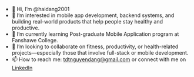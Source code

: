 - 👋 Hi, I’m @haidang2001  
- 👀 I’m interested in mobile app development, backend systems, and building real-world products that help people stay healthy and productive.  
- 🌱 I’m currently learning Post-graduate Mobile Application program at Fanshawe College.  
- 💞️ I’m looking to collaborate on fitness, productivity, or health-related projects—especially those that involve full-stack or mobile development.  
- 📫 How to reach me: tdtnguyendang@gmail.com or connect with me on [LinkedIn]([https://www.linkedin.com/](https://www.linkedin.com/in/dang-nguyen-501936240/))

<!---
haidang2001/haidang2001 is a ✨ special ✨ repository because its `README.md` (this file) appears on your GitHub profile.
You can click the Preview link to take a look at your changes.
--->
